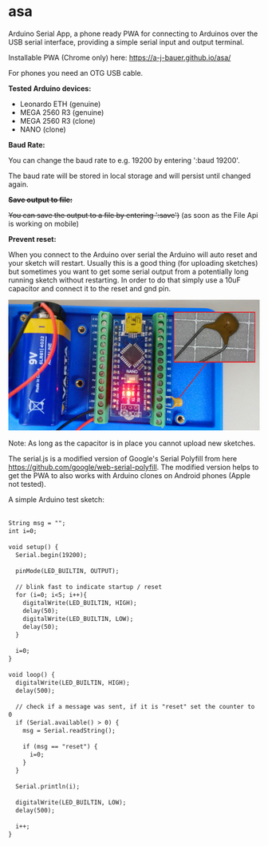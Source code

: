 # asa
Arduino Serial App, a phone ready PWA for connecting to Arduinos over the USB serial interface, providing a simple serial input and output terminal.

Installable PWA (Chrome only) here: https://a-j-bauer.github.io/asa/

For phones you need an OTG USB cable.

**Tested Arduino devices:**

* Leonardo ETH (genuine)
* MEGA 2560 R3 (genuine)
* MEGA 2560 R3 (clone)
* NANO (clone)


**Baud Rate:**

You can change the baud rate to e.g. 19200 by entering ':baud 19200'.

The baud rate will be stored in local storage and will persist until changed again.

~~**Save output to file:**~~

~~You can save the output to a file by entering ':save')~~ (as soon as the File Api is working on mobile)


**Prevent reset:** 

When you connect to the Arduino over serial the Arduino will auto reset and your sketch will restart.
Usually this is a good thing (for uploading sketches) but sometimes you want to get some serial output from a potentially long running sketch without restarting.
In order to do that simply use a 10uF capacitor and connect it to the reset and gnd pin.


![long run nano](https://github.com/A-J-Bauer/asa/blob/main/readme_img/nanoLongRun.png)

Note: As long as the capacitor is in place you cannot upload new sketches.

The serial.js is a modified version of Google's Serial Polyfill from here https://github.com/google/web-serial-polyfill.
The modified version helps to get the PWA to also works with Arduino clones on Android phones (Apple not tested).

A simple Arduino test sketch:

```

String msg = "";
int i=0;

void setup() {
  Serial.begin(19200);
  
  pinMode(LED_BUILTIN, OUTPUT);
  
  // blink fast to indicate startup / reset
  for (i=0; i<5; i++){
    digitalWrite(LED_BUILTIN, HIGH);
    delay(50);
    digitalWrite(LED_BUILTIN, LOW);
    delay(50);
  }

  i=0;
}

void loop() {
  digitalWrite(LED_BUILTIN, HIGH);
  delay(500);

  // check if a message was sent, if it is "reset" set the counter to 0
  if (Serial.available() > 0) {
    msg = Serial.readString();

    if (msg == "reset") {
      i=0;
    }
  }

  Serial.println(i);
  
  digitalWrite(LED_BUILTIN, LOW);
  delay(500);
   
  i++;
}
```
